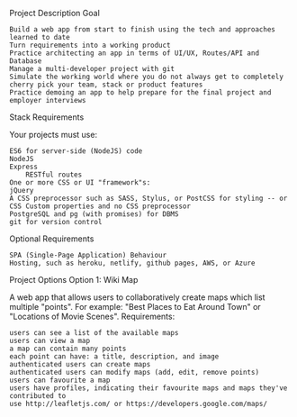 Project Description
Goal

    Build a web app from start to finish using the tech and approaches learned to date
    Turn requirements into a working product
    Practice architecting an app in terms of UI/UX, Routes/API and Database
    Manage a multi-developer project with git
    Simulate the working world where you do not always get to completely cherry pick your team, stack or product features
    Practice demoing an app to help prepare for the final project and employer interviews

Stack Requirements

Your projects must use:

    ES6 for server-side (NodeJS) code
    NodeJS
    Express
        RESTful routes
    One or more CSS or UI "framework"s:
    jQuery
    A CSS preprocessor such as SASS, Stylus, or PostCSS for styling -- or CSS Custom properties and no CSS preprocessor
    PostgreSQL and pg (with promises) for DBMS
    git for version control

Optional Requirements

    SPA (Single-Page Application) Behaviour
    Hosting, such as heroku, netlify, github pages, AWS, or Azure

Project Options
Option 1: Wiki Map

A web app that allows users to collaboratively create maps which list multiple "points". For example: "Best Places to Eat Around Town" or "Locations of Movie Scenes".
Requirements:

    users can see a list of the available maps
    users can view a map
    a map can contain many points
    each point can have: a title, description, and image
    authenticated users can create maps
    authenticated users can modify maps (add, edit, remove points)
    users can favourite a map
    users have profiles, indicating their favourite maps and maps they've contributed to
    use http://leafletjs.com/ or https://developers.google.com/maps/
